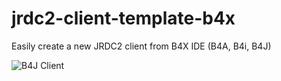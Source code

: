 # jrdc2-client-template-b4x
Easily create a new JRDC2 client from B4X IDE (B4A, B4i, B4J)

![B4J Client](../main/JRDC2%20Client.png)
